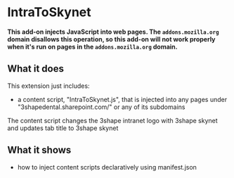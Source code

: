 # IntraToSkynet

**This add-on injects JavaScript into web pages. The `addons.mozilla.org` domain disallows this operation, so this add-on will not work properly when it's run on pages in the `addons.mozilla.org` domain.**

## What it does

This extension just includes:

* a content script, "IntraToSkynet.js", that is injected into any pages
under "3shapedental.sharepoint.com/" or any of its subdomains

The content script changes the 3shape intranet logo with 3shape skynet and updates tab title to 3shape skynet

## What it shows

* how to inject content scripts declaratively using manifest.json
